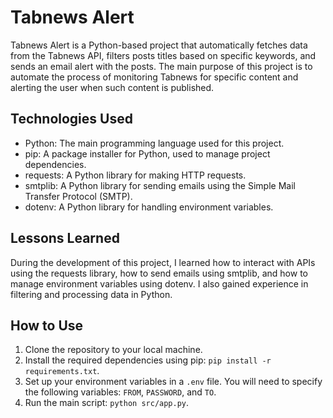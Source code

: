# Tabnews Alert

Tabnews Alert is a Python-based project that automatically fetches data from the Tabnews API, filters posts titles based on specific keywords, and sends an email alert with the posts. The main purpose of this project is to automate the process of monitoring Tabnews for specific content and alerting the user when such content is published.

## Technologies Used

- Python: The main programming language used for this project.
- pip: A package installer for Python, used to manage project dependencies.
- requests: A Python library for making HTTP requests.
- smtplib: A Python library for sending emails using the Simple Mail Transfer Protocol (SMTP).
- dotenv: A Python library for handling environment variables.

## Lessons Learned

During the development of this project, I learned how to interact with APIs using the requests library, how to send emails using smtplib, and how to manage environment variables using dotenv. I also gained experience in filtering and processing data in Python.

## How to Use

1. Clone the repository to your local machine.
2. Install the required dependencies using pip: `pip install -r requirements.txt`.
3. Set up your environment variables in a `.env` file. You will need to specify the following variables: `FROM`, `PASSWORD`, and `TO`.
4. Run the main script: `python src/app.py`.
